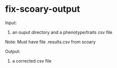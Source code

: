 # fix-scoary-output

Input: 
1) an ouput directory and a phenotype/traits csv file

Note: Must have file .results.csv from scoary

Output: 
1) a corrected csv file

